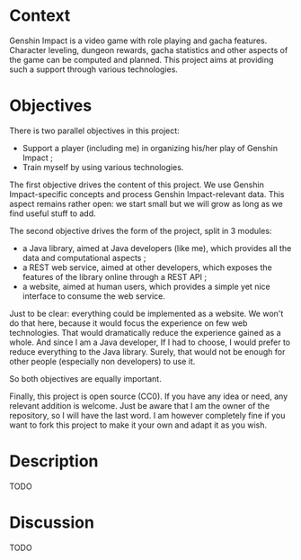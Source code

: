 # Context

Genshin Impact is a video game with role playing and gacha features.
Character leveling, dungeon rewards, gacha statistics and other aspects of the game can be computed and planned.
This project aims at providing such a support through various technologies.

# Objectives

There is two parallel objectives in this project:
- Support a player (including me) in organizing his/her play of Genshin Impact ;
- Train myself by using various technologies.

The first objective drives the content of this project.
We use Genshin Impact-specific concepts and process Genshin Impact-relevant data.
This aspect remains rather open: we start small but we will grow as long as we find useful stuff to add.

The second objective drives the form of the project, split in 3 modules:
- a Java library, aimed at Java developers (like me), which provides all the data and computational aspects ;
- a REST web service, aimed at other developers, which exposes the features of the library online through a REST API ;
- a website, aimed at human users, which provides a simple yet nice interface to consume the web service.

Just to be clear: everything could be implemented as a website.
We won't do that here, because it would focus the experience on few web technologies.
That would dramatically reduce the experience gained as a whole.
And since I am a Java developer, If I had to choose, I would prefer to reduce everything to the Java library.
Surely, that would not be enough for other people (especially non developers) to use it.

So both objectives are equally important.

Finally, this project is open source (CC0).
If you have any idea or need, any relevant addition is welcome.
Just be aware that I am the owner of the repository, so I will have the last word.
I am however completely fine if you want to fork this project to make it your own and adapt it as you wish.

# Description

TODO

# Discussion

TODO
